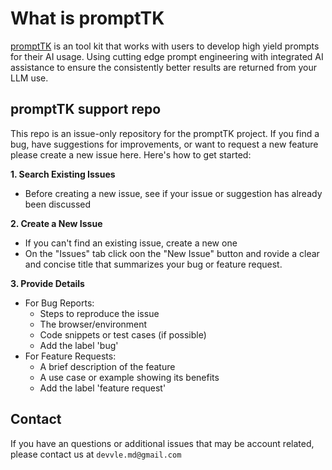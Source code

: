 # What is promptTK

[promptTK](prompttk.com) is an tool kit that works with users to develop high yield prompts for their AI usage. Using cutting edge prompt engineering with integrated AI assistance to ensure the consistently better results are returned from your LLM use. 

## promptTK support repo
This repo is an issue-only repository for the promptTK project. If you find a bug, have suggestions for improvements, or want to request a new feature please create a new issue here. Here's how to get started:

**1. Search Existing Issues**
- Before creating a new issue, see if your issue or suggestion has already been discussed
 
**2. Create a New Issue**
- If you can't find an existing issue, create a new one
- On the "Issues" tab click oon the "New Issue" button and rovide a clear and concise title that summarizes your bug or feature request.

**3. Provide Details**
- For Bug Reports:
  - Steps to reproduce the issue
  - The browser/environment
  - Code snippets or test cases (if possible)
  - Add the label 'bug'
- For Feature Requests:
  - A brief description of the feature
  - A use case or example showing its benefits
  - Add the label 'feature request'

## Contact
If you have an questions or additional issues that may be account related, please contact us at `devvle.md@gmail.com`
